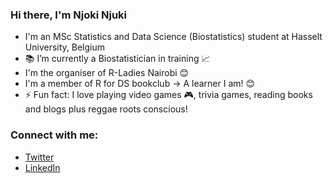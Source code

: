 ### Hi there, I'm Njoki Njuki

- I'm an MSc Statistics and Data Science (Biostatistics) student at Hasselt University, Belgium
- 📚 I’m currently a Biostatistician in training 📈
- I'm the organiser of R-Ladies Nairobi 😊
- I'm a member of R for DS bookclub -> A learner I am! 😊
- ⚡ Fun fact: I love playing video games 🎮, trivia games, reading books and blogs plus reggae roots conscious!

### Connect with me:

- [Twitter](https://twitter.com/lucy_njokinjuki)
- [LinkedIn](https://www.linkedin.com/in/lucy-njoki/)
